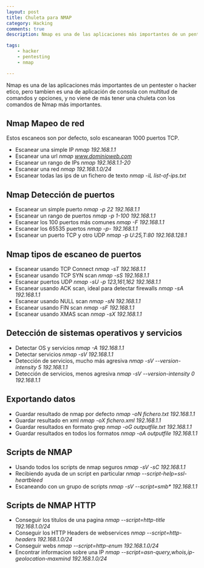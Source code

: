 ```yaml
---
layout: post
title: Chuleta para NMAP
category: Hacking
comments: true
description: Nmap es una de las aplicaciones más importantes de un pentester o hacker etico, pero tambien es una de aplicación de consola con multitud de comandos y opciones, y no viene de más tener una chuleta con los comandos de Nmap más importantes.

tags:   
    - hacker
    - pentesting
    - nmap

---
```


Nmap es una de las aplicaciones más importantes de un pentester o hacker etico, pero tambien es una de aplicación de consola con multitud de comandos y opciones, y no viene de más tener una chuleta con los comandos de Nmap más importantes.

## Nmap Mapeo de red

Estos escaneos son por defecto, solo escanearan 1000 puertos TCP.

* Escanear una simple IP	_nmap 192.168.1.1_
* Escanear una url	_nmap www.dominioweb.com_
* Escanear un rango de IPs	_nmap 192.168.1.1-20_
* Escanear una red	_nmap 192.168.1.0/24_
* Escanear todas las ips de un fichero de texto	_nmap -iL list-of-ips.txt_

## Nmap Detección de puertos

* Escanear un simple puerto _nmap -p 22 192.168.1.1_
* Escanear un rango de puertos	_nmap -p 1-100 192.168.1.1_
* Escanear los 100 puertos más comunes	_nmap -F 192.168.1.1_
* Escanear los 65535 puertos	_nmap -p- 192.168.1.1_
* Escanear un puerto TCP y otro UDP _nmap -p U:25,T:80 192.168.128.1_

## Nmap tipos de escaneo de puertos

* Escanear usando TCP Connect _nmap -sT 192.168.1.1_
* Escanear usando TCP SYN scan _nmap -sS 192.168.1.1_
* Escanear puertos UDP 	_nmap -sU -p 123,161,162 192.168.1.1_
* Escanear usando ACK scan, ideal para detectar firewalls _nmap -sA 192.168.1.1_
* Escanear usando NULL scan  _nmap -sN 192.168.1.1_
* Escanear usando FIN scan  _nmap -sF 192.168.1.1_
* Escanear usando XMAS scan  _nmap -sX 192.168.1.1_

## Detección de sistemas operativos y servicios

* Detectar OS y servicios	_nmap -A 192.168.1.1_
* Detectar servicios	_nmap -sV 192.168.1.1_
* Detección de servicios, mucho más agresiva 	_nmap -sV --version-intensity 5 192.168.1.1_
* Detección de servicios, menos agresiva _nmap -sV --version-intensity 0 192.168.1.1_

## Exportando datos

* Guardar resultado de nmap por defecto _nmap -oN fichero.txt 192.168.1.1_
* Guardar resultado en xml	_nmap -oX fichero.xml 192.168.1.1_
* Guardar resultados en formato grep _nmap -oG outputfile.txt 192.168.1.1_
* Guardar resultados en todos los formatos _nmap -oA outputfile 192.168.1.1_

## Scripts de NMAP

* Usando todos los scripts de nmap seguros _nmap -sV -sC 192.168.1.1_
* Recibiendo ayuda de un script en particular _nmap --script-help=ssl-heartbleed_
* Escaneando con un grupo de scripts _nmap -sV --script=smb* 192.168.1.1_

## Scripts de NMAP HTTP

* Conseguir los titulos de una pagina _nmap --script=http-title 192.168.1.0/24_
* Conseguir los HTTP Headers de webservices _nmap --script=http-headers 192.168.1.0/24_
* Conseguir webs _nmap --script=http-enum 192.168.1.0/24_
* Encontrar informacion sobre una IP _nmap --script=asn-query,whois,ip-geolocation-maxmind 192.168.1.0/24_
